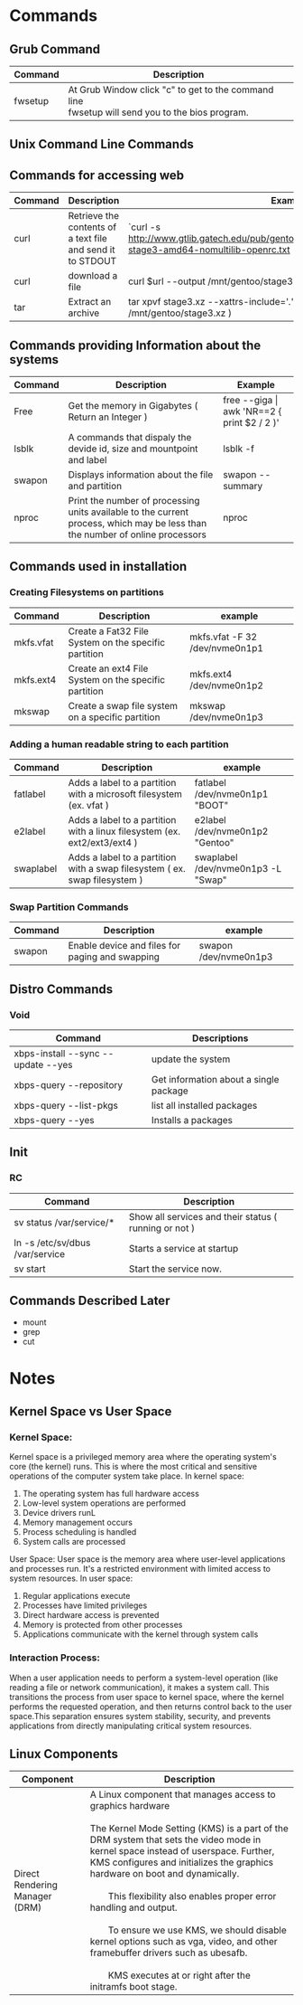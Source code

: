 # Commands

## Grub Command 

|Command | Description |
|--------| ----------- |
| fwsetup | At Grub Window click "c" to get to the command line<br>fwsetup will send you to the bios program. 

## Unix Command Line Commands 

## Commands for accessing web 
|Command|Description|Example|
|-------|-----------|---------|
|curl   | Retrieve the contents of a text file and send it to STDOUT | `curl -s http://www.gtlib.gatech.edu/pub/gentoo/releases/amd64/autobuilds/latest-stage3-amd64-nomultilib-openrc.txt |
|curl   | download a file | curl $url --output /mnt/gentoo/stage3.xz |
|tar    | Extract an archive | tar xpvf stage3.xz --xattrs-include='*.*' --numeric-owner ; rm /mnt/gentoo/stage3.xz ) |

## Commands providing Information about the systems
|Command|Description|Example
|-------|-----------|---------|
| Free  | Get the memory in Gigabytes ( Return an Integer ) | free --giga \| awk 'NR==2 { print $2 / 2 )' |
| lsblk | A commands that dispaly the devide id, size and mountpoint and label | lsblk -f |
| swapon | Displays information about the file and partition | swapon --summary |
| nproc | Print the number of processing units available to the current process, which may be less than the number of online processors | nproc |

## Commands used in installation

### Creating Filesystems on partitions
|Command|Description| example |
|-------|-----------|---------|
|mkfs.vfat | Create a Fat32 File System on the specific partition | mkfs.vfat -F 32 /dev/nvme0n1p1 |
|mkfs.ext4 | Create an ext4 File System on the specific partition | mkfs.ext4 /dev/nvme0n1p2       |
|mkswap    | Create a  swap file system on a specific partition   | mkswap /dev/nvme0n1p3          |

### Adding a human readable string to each partition
|Command|Description| example |
|-------|-----------|---------|
|fatlabel | Adds a label to a partition with a microsoft filesystem (ex. vfat ) | fatlabel /dev/nvme0n1p1 "BOOT" | 
|e2label  | Adds a label to a partition with a linux filesystem (ex. ext2/ext3/ext4 ) | e2label /dev/nvme0n1p2 "Gentoo" | 
|swaplabel | Adds a label to a partition with a swap filesystem ( ex. swap filesystem ) | swaplabel /dev/nvme0n1p3 -L "Swap" |

### Swap Partition Commands
|Command|Description| example |
|-------|-----------|---------|
|swapon | Enable device and files for paging and swapping | swapon /dev/nvme0n1p3 |

## Distro Commands 

### Void

|Command|Descriptions|
|-------|------------|
| xbps-install --sync --update --yes | update the system|
| xbps-query --repository <package name> | Get information about a single package |
| xbps-query --list-pkgs | list all installed packages|
| xbps-query --yes <package> | Installs a packages |

## Init 

### RC

|Command|Description|
|-------|-----------|
|sv status /var/service/* | Show all services and their status ( running or not )|
| ln -s /etc/sv/dbus /var/service | Starts a service at startup |
| sv start <service> | Start the service now.|

<!--
## Shell one liners
|Code|Description|
|----|-----------|
|[-d /mnt/gentoo[] || mkdir --parents /mnt/gentoo | If /mnt/gentoo does exist then create the directory or directories |
-->

## Commands Described Later
<ul>
  <li>mount</li>
  <li>grep</li>
  <li>cut</li>
</ul>

# Notes

## Kernel Space vs User Space

### Kernel Space:
Kernel space is a privileged memory area where the operating system's core (the kernel) runs. This is where the most critical and sensitive operations of the computer 
system take place. In kernel space:

<ol>
<li>The operating system has full hardware access</li>
<li>Low-level system operations are performed</li>
<li>Device drivers runL</li>
<li>Memory management occurs</li>
<li>Process scheduling is handled</li>
<li>System calls are processed</li>
</ol>

User Space:
User space is the memory area where user-level applications and processes run. It's a restricted environment with limited access to system resources. In user space:

<ol>
<li>Regular applications execute</li>
<li>Processes have limited privileges</li>
<li>Direct hardware access is prevented</li>
<li>Memory is protected from other processes</li>
<li>Applications communicate with the kernel through system calls</li>
</ol>

### Interaction Process:
When a user application needs to perform a system-level operation (like reading a file or network communication), it makes a system call. This transitions the process from 
user space to kernel space, where the kernel performs the requested operation, and then returns control back to the user space.This separation ensures system stability, 
security, and prevents applications from directly manipulating critical system resources.

## Linux Components

|Component|Description|
|---------|-----------|
|Direct Rendering Manager (DRM) | A Linux component that manages access to graphics hardware<br><br>The Kernel Mode Setting (KMS) is a part of the DRM system that sets the video mode in kernel space instead of userspace. Further, KMS configures and initializes the graphics hardware on boot and dynamically.<br><br>&emsp;&emsp;This flexibility also enables proper error handling and output.<br><br>&emsp;&emsp;To ensure we use KMS, we should disable kernel options such as vga, video, and other framebuffer drivers such as ubesafb.<br><br>&emsp;&emsp;KMS executes at or right after the initramfs boot stage.
